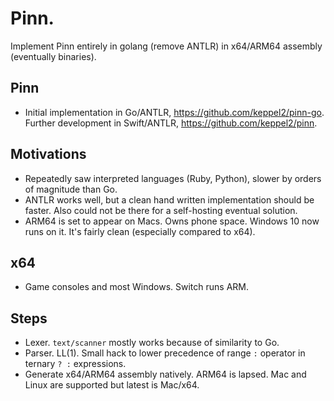 # Pinn.

Implement Pinn entirely in golang (remove ANTLR) in x64/ARM64 assembly (eventually binaries).

## Pinn
* Initial implementation in Go/ANTLR, https://github.com/keppel2/pinn-go. Further development in Swift/ANTLR, https://github.com/keppel2/pinn.

## Motivations

* Repeatedly saw interpreted languages (Ruby, Python), slower by orders of magnitude than Go.
* ANTLR works well, but a clean hand written implementation should be faster. Also could not be there for a self-hosting eventual solution.
* ARM64 is set to appear on Macs. Owns phone space. Windows 10 now runs on it. It's fairly clean (especially compared to x64).

## x64

* Game consoles and most Windows. Switch runs ARM.

## Steps

* Lexer. `text/scanner` mostly works because of similarity to Go.
* Parser. LL(1). Small hack to lower precedence of range `:` operator in ternary `? :` expressions.
* Generate x64/ARM64 assembly natively. ARM64 is lapsed. Mac and Linux are supported but latest is Mac/x64.

